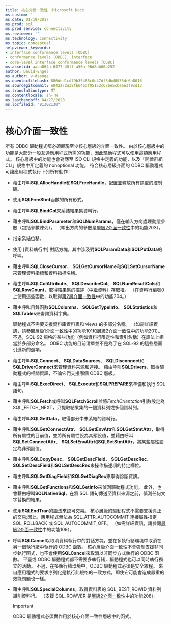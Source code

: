 ```yaml
---
title: 核心介面一致性 |Microsoft Docs
ms.custom: ''
ms.date: 01/19/2017
ms.prod: sql
ms.prod_service: connectivity
ms.reviewer: ''
ms.technology: connectivity
ms.topic: conceptual
helpviewer_keywords:
- interface conformance levels [ODBC]
- conformance levels [ODBC], interface
- core-level interface conformance levels [ODBC]
ms.assetid: aaaa864a-6477-45ff-a50a-96d8db66a252
author: David-Engel
ms.author: v-daenge
ms.openlocfilehash: 886ded1cd79b35488c0d47df3dbd8055dc6a8016
ms.sourcegitcommit: e042272a38fb646df05152c676e5cbeae3f9cd13
ms.translationtype: MT
ms.contentlocale: zh-TW
ms.lasthandoff: 04/27/2020
ms.locfileid: "81302130"
---
```

# <a name="core-interface-conformance"></a>核心介面一致性
所有 ODBC 驅動程式都必須展現至少核心層級的介面一致性。 由於核心層級中的功能是大部分一般互通應用程式所需的功能，因此驅動程式可以使用這類應用程式。 核心層級中的功能也會對應至 ISO CLI 規格中定義的功能，以及「開啟群組 CLI」規格中所定義的 nonoptional 功能。 符合核心層級介面的 ODBC 驅動程式可讓應用程式執行下列所有動作：  
  
-   藉由呼叫**SQLAllocHandle**和**SQLFreeHandle**，配置並釋放所有類型的控制碼。  
  
-   使用**SQLFreeStmt**函數的所有形式。  
  
-   藉由呼叫**SQLBindCol**來系結結果集資料行。  
  
-   藉由呼叫**SQLBindParameter**和**SQLNumParams**，僅在輸入方向處理動態參數（包括參數陣列）。 （輸出方向的參數是[層級2介面一致性](../../../odbc/reference/develop-app/level-2-interface-conformance.md)中的功能203）。  
  
-   指定系結位移。  
  
-   使用 [資料執行中] 對話方塊，其中涉及對**SQLParamData**和**SQLPutData**的呼叫。  
  
-   藉由呼叫**SQLCloseCursor**、 **SQLGetCursorName**和**SQLSetCursorName**來管理資料指標和資料指標名稱。  
  
-   藉由呼叫**SQLColAttribute**、 **SQLDescribeCol**、 **SQLNumResultCols**和**SQLRowCount**，取得結果集的描述（中繼資料）存取權。 （在資料行編號0上使用這些函數，以取得[第2層介面一致性](../../../odbc/reference/develop-app/level-2-interface-conformance.md)中的功能204。）  
  
-   藉由呼叫目錄函數**SQLColumns**、 **SQLGetTypeInfo**、 **SQLStatistics**和**SQLTables**來查詢資料字典。  
  
     驅動程式不需要支援資料庫資料表和 views 的多部分名稱。 （如需詳細資訊，請參閱[層級1介面一致性](../../../odbc/reference/develop-app/level-1-interface-conformance.md)中的功能101和[層級2介面一致性](../../../odbc/reference/develop-app/level-2-interface-conformance.md)中的功能201）。不過，SQL-92 規格的某些功能（例如資料行限定性和索引名稱）在語法上相當於多部分命名。 ODBC 功能的目前清單並不是為了在 SQL-92 的這些層面引進新的選項。  
  
-   藉由呼叫**SQLConnect**、 **SQLDataSources**、 **SQLDisconnect**和**SQLDriverConnect**來管理資料來源和連接。 藉由呼叫**SQLDrivers**，取得驅動程式的相關資訊，不論它們支援哪個 ODBC 層級。  
  
-   藉由呼叫**SQLExecDirect**、 **SQLExecute**和**SQLPREPARE**來準備和執行 SQL 語句。  
  
-   藉由呼叫**SQLFetch**或呼叫**SQLFetchScroll**並將*FetchOrientation*引數設定為 SQL_FETCH_NEXT，只提取結果集的一個資料列或多個資料列。  
  
-   藉由呼叫**SQLGetData**，取得部分中未系結的資料行。  
  
-   藉由呼叫**SQLGetConnectAttr**、 **SQLGetEnvAttr**和**SQLGetStmtAttr**，取得所有屬性的目前值，並將所有屬性設為其預設值，並藉由呼叫**SQLSetConnectAttr**、 **SQLSetEnvAttr**和**SQLSetStmtAttr**，將某些屬性設定為非預設值。  
  
-   藉由呼叫**SQLCopyDesc**、 **SQLGetDescField**、 **SQLGetDescRec**、 **SQLSetDescField**和**SQLSetDescRec**來操作描述項的特定欄位。  
  
-   藉由呼叫**SQLGetDiagField**和**SQLGetDiagRec**來取得診斷資訊。  
  
-   藉由呼叫**SQLGetFunctions**和**SQLGetInfo**來偵測驅動程式功能。 此外，也會藉由呼叫**SQLNativeSql**，在將 SQL 語句傳送至資料來源之前，偵測任何文字替換的結果。  
  
-   使用**SQLEndTran**的語法來認可交易。 核心層級的驅動程式不需要支援真正的交易;因此，應用程式無法為 SQL_ATTR_AUTOCOMMIT 連接屬性指定 SQL_ROLLBACK 或 SQL_AUTOCOMMIT_OFF。 （如需詳細資訊，請參閱[層級2介面一致性](../../../odbc/reference/develop-app/level-2-interface-conformance.md)中的功能109）。  
  
-   呼叫**SQLCancel**以取消資料執行中的對話方塊，並在多執行緒環境中取消在另一個執行緒中執行的 ODBC 函數。 核心層級介面一致性不會強制支援非同步執行函式，也不會使用**SQLCancel**來取消以非同步方式執行的 ODBC 函數。 平臺或 ODBC 驅動程式都不需要多執行緒，驅動程式也可以同時執行獨立的活動。 不過，在多執行緒環境中，ODBC 驅動程式必須是安全線程。 來自應用程式的要求序列化是執行此規格的一致方式，即使它可能會造成嚴重的效能問題也一樣。  
  
-   藉由呼叫**SQLSpecialColumns**，取得資料表的 SQL_BEST_ROWID 資料列識別資料行。 （支援 SQL_ROWVER 是[層級2介面一致性](../../../odbc/reference/develop-app/level-2-interface-conformance.md)中的功能208）。  
  
    > [!IMPORTANT]  
    >  ODBC 驅動程式必須實作用於核心介面一致性層級中的函式。
